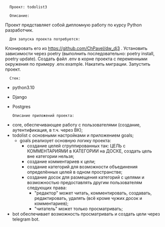       Проект: todolist3

      Описание:
Проект представляет собой дипломную работу по курсу Python разработчик.

      Для запуска проекта потребуется:
Клонировать его из https://github.com/ChPavel/dw_dj3 .
Установить зависимости через poetry (выполнить последовательно: poetry install, poetry update).
Создать файл .env в корне проекта с переменными окружения по примеру .env.example.
Накатить миграции.
Запустить проект.

      Стек:
- python3.10
- Django
- Postgres

      Описание приложений проекта:
* core, обеспечивающее работу с пользователями (создание, аутентификация, в т.ч. через ВК);
* todolist с основными настройками и приложением goals;
  * goals реализует основную логику проекта:
    - создание целей сгруппированных так: ЦЕЛЬ с КОММЕНТАРИЯМИ в КАТЕГОРИИ на ДОСКЕ,
    создать цель вне категории нельзя;
    - создание комментариев к цели;
    - создание категорий для возможности объединения определённых целей в одном пространстве;
    - создание досок для размещения категорий с целями и возможностью предоставлять другим
    пользователям следующих права:
        - "редактор" может читать, комментировать, создавать, редактировать,
      удалять (всё кроме чужих досок и комментариев);
        - "читатель" может только просматривать;
* bot обеспечивает возможность просматривать и создать цели через telegram bot.
